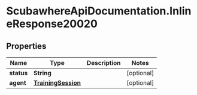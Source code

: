 # ScubawhereApiDocumentation.InlineResponse20020

## Properties
Name | Type | Description | Notes
------------ | ------------- | ------------- | -------------
**status** | **String** |  | [optional] 
**agent** | [**TrainingSession**](TrainingSession.md) |  | [optional] 


